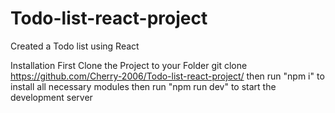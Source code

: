 # Todo-list-react-project
Created a Todo list using React


Installation
First Clone the Project to your Folder
git clone https://github.com/Cherry-2006/Todo-list-react-project/
then run "npm i" to install all necessary modules
then run "npm run dev" to start the development server
